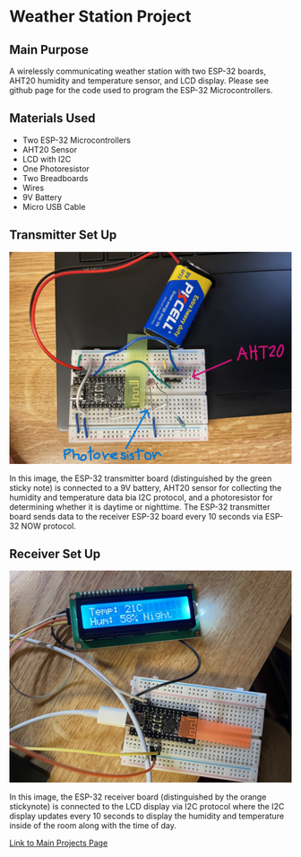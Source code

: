 # Weather Station Project

## Main Purpose
A wirelessly communicating weather station with two ESP-32 boards, AHT20 humidity and temperature sensor, and LCD display. Please see github page for the code used to program the ESP-32 Microcontrollers.

## Materials Used
- Two ESP-32 Microcontrollers
- AHT20 Sensor
- LCD with I2C
- One Photoresistor
- Two Breadboards
- Wires
- 9V Battery
- Micro USB Cable


## Transmitter Set Up
![](https://github.com/elizaby3/Weather-Station/blob/main/images/transmitter.jpg?raw=true)

In this image, the ESP-32 transmitter board (distinguished by the green sticky note) is connected to a 9V battery, AHT20 sensor for collecting the humidity and temperature data bia I2C protocol, and a photoresistor for determining whether it is daytime or nighttime. The ESP-32 transmitter board sends data to the receiver ESP-32 board every 10 seconds via ESP-32 NOW protocol.

## Receiver Set Up
![](https://github.com/elizaby3/Weather-Station/blob/main/images/receiver.jpg?raw=true)

In this image, the ESP-32 receiver board (distinguished by the orange stickynote) is connected to the LCD display via I2C protocol where the I2C display updates every 10 seconds to display the humidity and temperature inside of the room along with the time of day.

[Link to Main Projects Page](https://elizaby3.github.io)
